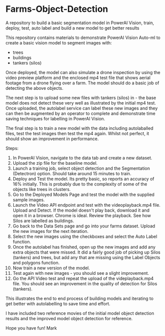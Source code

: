 # Farms-Object-Detection
A repository to build a basic segmentation model in PowerAI Vision, train, deploy, test, auto label and build a new model to get better results

This repository contains materials to demonstrate PowerAI Vision Auto-ml to create a basic vision model to segment images with:
 * trees
 * buildings
 * tankers (silos)
 
Once deployed, the model can also simulate a drone inspection by using the video preview platform and the enclosed mp4 test file that shows aerial footage from a drone flying over a farm.  The model should do a basic job of detecting the above objects.

The next step is to upload some new files with tankers (silos) in - the base model does not detect these very well as illustrated by the initial mp4 test.  Once uploaded, the autolabel service can label these new images and they can then be augmented by an operator to complete and demonstrate time saving techniques for labelling in PowerAI Vision.

The final step is to train a new model with the data including autolaballed files, test the test images then test the mp4 again.  Whilst not perfect, it should show an improvement in performance.

Steps:
1.  In PowerAI Vision, navigate to the data tab and create a new dataset.
2.  Upload the zip file for the baseline model.
3.  Launch a training job, select object detection and the Segmentation (Detectron) option.  Should take around 15 minutes to train.
4.  Deploy and Test the model.  Its pretty basic, so reports an accuracy of 16% initially.  This is probably due to the complexity of some of the objects like trees in clusters.
5.  Go to the Deployed Models Page and test the model with the supplied sample images.
6.  Launch the Video API endpoint and test with the videoplayback.mp4 file.  Upload and Detect.  If the model doesn't play back, download it and open it in a browser.  Chrome is ideal.  Review the playback.  See how Silos are labelled as buildings.
7.  Go back to the Data Sets page and go into your farms dataset.  Upload the new images for the next iteration.
8.  Select the new images using the checkboxes and select the Auto Label function.
9.  Once the autolabel has finished, open up the new images and add any extra objects that were missed.  It did a fairly good job of picking up Silos (tankers) and trees, but add any that are missing using the Label Objects and polygons function.
10. Now train a new version of the model.
11. Test again with new images - you should see a slight improvement.
12. Go the API Video test and repeat the upload of the videplayback.mp4 file.  You should see an improvement in the quality of detection for Silos (tankers).

This illustrates the end to end process of building models and iterating to get better with autolabelling to save time and effort.

I have included two reference movies of the initial model object detection results and the improved model object detection for reference.

Hope you have fun!
Mark

